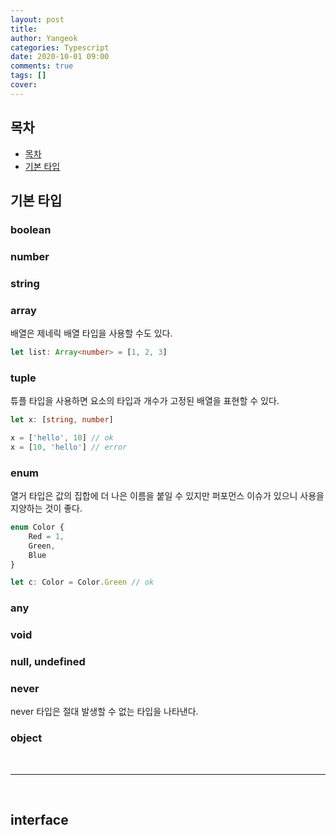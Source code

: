 ```yaml
---
layout: post
title: 
author: Yangeok
categories: Typescript
date: 2020-10-01 09:00
comments: true
tags: []
cover:
---
```


## 목차
- [목차](#목차)
- [기본 타입](#기본-타입)

## 기본 타입

### boolean

### number

### string

### array

배열은 제네릭 배열 타입을 사용할 수도 있다.

```ts
let list: Array<number> = [1, 2, 3]
```

### tuple

튜플 타입을 사용하면 요소의 타입과 개수가 고정된 배열을 표현할 수 있다.

```ts
let x: [string, number]

x = ['hello', 10] // ok
x = [10, 'hello'] // error
```

### enum

열거 타입은 값의 집합에 더 나은 이름을 붙일 수 있지만 퍼포먼스 이슈가 있으니 사용을 지양하는 것이 좋다.

```ts
enum Color { 
    Red = 1, 
    Green, 
    Blue 
}

let c: Color = Color.Green // ok
```

### any

### void

### null, undefined

### never

never 타입은 절대 발생할 수 없는 타입을 나타낸다.

### object

<br>

---

<br>

## interface

## 
